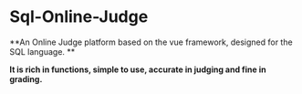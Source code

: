 # Sql-Online-Judge

**An Online Judge platform based on the vue framework, designed for the SQL language. **

**It is rich in functions, simple to use, accurate in judging and fine in grading.**
